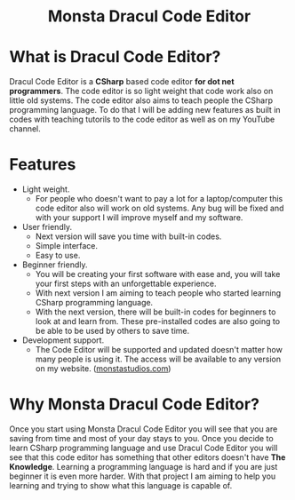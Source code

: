 <h1 align="center">Monsta Dracul Code Editor</h1>

# What is Dracul Code Editor?
<p>Dracul Code Editor is a <b>CSharp</b> based code editor <b>for dot net programmers</b>. The code editor is so light weight that code work also on little old systems. The code editor also aims to teach people the CSharp programming language. To do that I will be adding new features as built in codes with teaching tutorils to the code editor as well as on my YouTube channel.</p>

# Features
* Light weight.
  * For people who doesn't want to pay a lot for a laptop/computer this code editor also will work on old systems. Any bug will be fixed and with your support I will improve myself and my software.
* User friendly.
  * Next version will save you time with built-in codes.
  * Simple interface.
  * Easy to use.
* Beginner friendly.
  * You will be creating your first software with ease and, you will take your first steps with an unforgettable experience.
  * With next version I am aiming to teach people who started learning CSharp programming language.
  * With the next version, there will be built-in codes for beginners to look at and learn from. These pre-installed codes are also going to be able to be used by others to save time.
* Development support.
  * The Code Editor will be supported and updated doesn't matter how many people is using it. The access will be available to any version on my website. ([monstastudios.com](https://monstastudios.com/))

# Why Monsta Dracul Code Editor?
<p>Once you start using Monsta Dracul Code Editor you will see that you are saving from time and most of your day stays to you. Once you decide to learn CSharp programming language and use Dracul Code Editor you will see that this code editor has something that other editors doesn't have <b>The Knowledge</b>. Learning a programming language is hard and if you are just beginner it is even more harder. With that project I am aiming to help you learning and trying to show what this language is capable of.</p>
